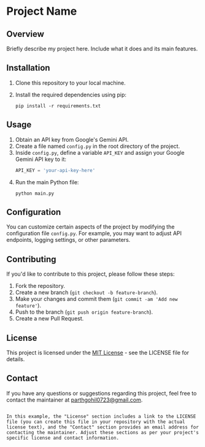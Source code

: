 # Project Name

## Overview
Briefly describe my project here. Include what it does and its main features.

## Installation
1. Clone this repository to your local machine.
2. Install the required dependencies using pip:

   ```
   pip install -r requirements.txt
   ```

## Usage
1. Obtain an API key from Google's Gemini API.
2. Create a file named `config.py` in the root directory of the project.
3. Inside `config.py`, define a variable `API_KEY` and assign your Google Gemini API key to it:
   ```python
   API_KEY = 'your-api-key-here'
   ```
4. Run the main Python file:
   ```
   python main.py
   ```

## Configuration
You can customize certain aspects of the project by modifying the configuration file `config.py`. For example, you may want to adjust API endpoints, logging settings, or other parameters.

## Contributing
If you'd like to contribute to this project, please follow these steps:
1. Fork the repository.
2. Create a new branch (`git checkout -b feature-branch`).
3. Make your changes and commit them (`git commit -am 'Add new feature'`).
4. Push to the branch (`git push origin feature-branch`).
5. Create a new Pull Request.

## License
This project is licensed under the [MIT License](LICENSE) - see the LICENSE file for details.

## Contact
If you have any questions or suggestions regarding this project, feel free to contact the maintainer at [parthgohil0723@gmail.com](mailto:parthgohil0723@gmail.com).
```

In this example, the "License" section includes a link to the LICENSE file (you can create this file in your repository with the actual license text), and the "Contact" section provides an email address for contacting the maintainer. Adjust these sections as per your project's specific license and contact information.
